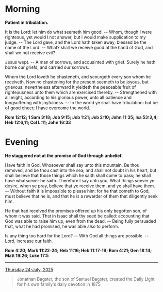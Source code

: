 # Morning

**Patient in tribulation.**
 
It is the Lord: let him do what seemeth him good. -- Whom, though I were righteous, yet would I not answer, but I would make supplication to my judge. -- The Lord gave, and the Lord hath taken away; blessed be the name of the Lord. -- What? shall we receive good at the hand of God, and shall we not receive evil?
 
Jesus wept. -- A man of sorrows, and acquainted with grief. Surely he hath borne our griefs, and carried our sorrows.
 
Whom the Lord loveth he chasteneth, and scourgeth every son whom he receiveth. Now no chastening for the present seemeth to be joyous, but grievous: nevertheless afterward it yieldeth the peaceable fruit of righteousness unto them which are exercised thereby. -- Strengthened with all might, according to his glorious power, unto all patience and longsuffering with joyfulness. -- In the world ye shall have tribulation: but be of good cheer; I have overcome the world.  

**Rom 12:12; 1 Sam 3:18; Job 9:15; Job 1:21; Job 2:10; John 11:35; Isa 53:3,4; Heb 12:6,11; Col L:11; John 16:33**

# Evening

**He staggered not at the promise of God through unbelief.**
 
Have faith in God. Whosoever shall say unto this mountain, Be thou removed, and be thou cast into the sea; and shall not doubt in his heart, but shall believe that those things which he saith shall come to pass; he shall have whatsoever he saith. Therefore I say unto you, What things soever ye desire, when ye pray, believe that ye receive them, and ye shall have them. -- Without faith it is impossible to please him: for he that cometh to God, must believe that he is, and that he is a rewarder of them that diligently seek him.
 
He that had received the promises offered up his only begotten son, of whom it was said, That in Isaac shall thy seed be called: accounting that God was able to raise him up, even from the dead. -- Being fully persuaded that, what he had promised, he was able also to perform.
 
Is any thing too hard for the Lord? -- With God all things are possible. -- Lord, increase our faith.  

**Rom 4:20; Mark 11:22‑24; Heb 11:16; Heb 11:17‑19; Rom 4:21; Gen 18:14; Matt 19:26; Luke 17:5**

---

[Thursday 24-July, 2025](https://t.me/s/daily_light)

> Jonathan Bagster, the son of Samuel Bagster, created the Daily Light for his own family's daily devotion in 1875

